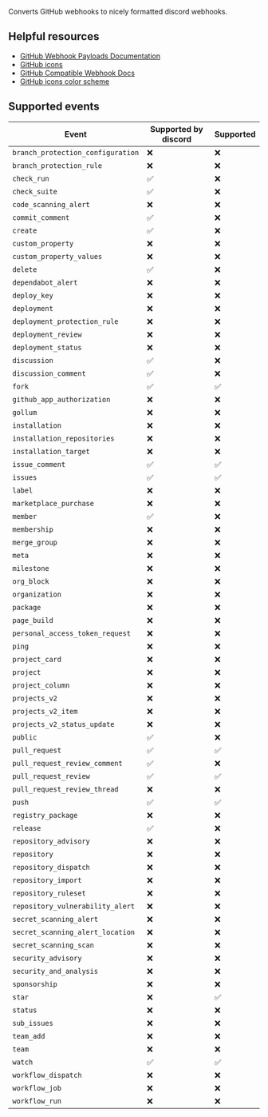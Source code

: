 Converts GitHub webhooks to nicely formatted discord webhooks.

## Helpful resources

* [GitHub Webhook Payloads Documentation](https://docs.github.com/en/webhooks/webhook-events-and-payloads)
* [GitHub icons](https://primer.style/octicons/)
* [GitHub Compatible Webhook Docs](https://discord.com/developers/docs/resources/webhook#execute-githubcompatible-webhook)
* [GitHub icons color scheme](https://primer.style/octicons/usage-guidelines/#specific-use-cases)

## Supported events

| Event                             | Supported by discord | Supported |
|-----------------------------------|----------------------|-----------|
| `branch_protection_configuration` | ❌                    | ❌         |
| `branch_protection_rule`          | ❌                    | ❌         |
| `check_run`                       | ✅                    | ❌         |
| `check_suite`                     | ✅                    | ❌         |
| `code_scanning_alert`             | ❌                    | ❌         |
| `commit_comment`                  | ✅                    | ❌         |
| `create`                          | ✅                    | ❌         |
| `custom_property`                 | ❌                    | ❌         |
| `custom_property_values`          | ❌                    | ❌         |
| `delete`                          | ✅                    | ❌         |
| `dependabot_alert`                | ❌                    | ❌         |
| `deploy_key`                      | ❌                    | ❌         |
| `deployment`                      | ❌                    | ❌         |
| `deployment_protection_rule`      | ❌                    | ❌         |
| `deployment_review`               | ❌                    | ❌         |
| `deployment_status`               | ❌                    | ❌         |
| `discussion`                      | ✅                    | ❌         |
| `discussion_comment`              | ✅                    | ❌         |
| `fork`                            | ✅                    | ✅         |
| `github_app_authorization`        | ❌                    | ❌         |
| `gollum`                          | ❌                    | ❌         |
| `installation`                    | ❌                    | ❌         |
| `installation_repositories`       | ❌                    | ❌         |
| `installation_target`             | ❌                    | ❌         |
| `issue_comment`                   | ✅                    | ✅         |
| `issues`                          | ✅                    | ✅         |
| `label`                           | ❌                    | ❌         |
| `marketplace_purchase`            | ❌                    | ❌         |
| `member`                          | ✅                    | ❌         |
| `membership`                      | ❌                    | ❌         |
| `merge_group`                     | ❌                    | ❌         |
| `meta`                            | ❌                    | ❌         |
| `milestone`                       | ❌                    | ❌         |
| `org_block`                       | ❌                    | ❌         |
| `organization`                    | ❌                    | ❌         |
| `package`                         | ❌                    | ❌         |
| `page_build`                      | ❌                    | ❌         |
| `personal_access_token_request`   | ❌                    | ❌         |
| `ping`                            | ❌                    | ❌         |
| `project_card`                    | ❌                    | ❌         |
| `project`                         | ❌                    | ❌         |
| `project_column`                  | ❌                    | ❌         |
| `projects_v2`                     | ❌                    | ❌         |
| `projects_v2_item`                | ❌                    | ❌         |
| `projects_v2_status_update`       | ❌                    | ❌         |
| `public`                          | ✅                    | ❌         |
| `pull_request`                    | ✅                    | ✅         |
| `pull_request_review_comment`     | ✅                    | ❌         |
| `pull_request_review`             | ✅                    | ✅         |
| `pull_request_review_thread`      | ❌                    | ❌         |
| `push`                            | ✅                    | ✅         |
| `registry_package`                | ❌                    | ❌         |
| `release`                         | ✅                    | ❌         |
| `repository_advisory`             | ❌                    | ❌         |
| `repository`                      | ❌                    | ❌         |
| `repository_dispatch`             | ❌                    | ❌         |
| `repository_import`               | ❌                    | ❌         |
| `repository_ruleset`              | ❌                    | ❌         |
| `repository_vulnerability_alert`  | ❌                    | ❌         |
| `secret_scanning_alert`           | ❌                    | ❌         |
| `secret_scanning_alert_location`  | ❌                    | ❌         |
| `secret_scanning_scan`            | ❌                    | ❌         |
| `security_advisory`               | ❌                    | ❌         |
| `security_and_analysis`           | ❌                    | ❌         |
| `sponsorship`                     | ❌                    | ❌         |
| `star`                            | ❌                    | ✅         |
| `status`                          | ❌                    | ❌         |
| `sub_issues`                      | ❌                    | ❌         |
| `team_add`                        | ❌                    | ❌         |
| `team`                            | ❌                    | ❌         |
| `watch`                           | ✅                    | ✅         |
| `workflow_dispatch`               | ❌                    | ❌         |
| `workflow_job`                    | ❌                    | ❌         |
| `workflow_run`                    | ❌                    | ❌         |